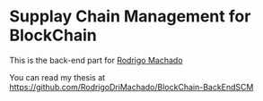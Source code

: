 # Supplay Chain Management for BlockChain

This is the back-end part for [Rodrigo Machado](https://github.com/RodrigoDriMachado)

You can read my thesis at https://github.com/RodrigoDriMachado/BlockChain-BackEndSCM
